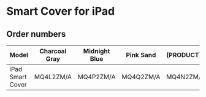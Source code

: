 # Smart Cover for iPad

## Order numbers

| Model | Charcoal Gray | Midnight Blue | Pink Sand | (PRODUCT)RED | White |
|-------|-----|-----|-----|-----|-----|
| iPad Smart Cover | MQ4L2ZM/A | MQ4P2ZM/A | MQ4Q2ZM/A | MQ4N2ZM/A | MQ4M2ZM/A |
